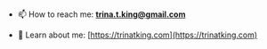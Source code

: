 - 📫 How to reach me: **trina.t.king@gmail.com**

- 📄 Learn about me: [https://trinatking.com](https://trinatking.com)
